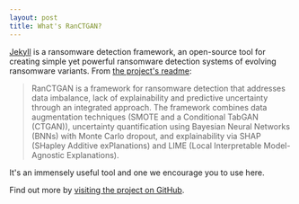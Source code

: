 ```yaml
---
layout: post
title: What's RanCTGAN?
---
```


[Jekyll](https://jekyllrb.com) is a ransomware detection framework, an open-source tool for creating simple yet powerful ransomware detection systems of evolving ransomware variants. From [the project's readme](https://github.com/Henrinnes/RanCTGAN/README.md):

  > RanCTGAN is a framework for ransomware detection that addresses data imbalance, lack of explainability and predictive uncertainty through an integrated approach. The framework combines data augmentation techniques (SMOTE and a Conditional TabGAN (CTGAN)), uncertainty quantification using Bayesian Neural Networks (BNNs) with Monte Carlo dropout, and explainability via SHAP (SHapley Additive exPlanations) and LIME (Local Interpretable Model-Agnostic Explanations).

It's an immensely useful tool and one we encourage you to use here.

Find out more by [visiting the project on GitHub](https://github.com/Henrinnes/RanCTGAN).

